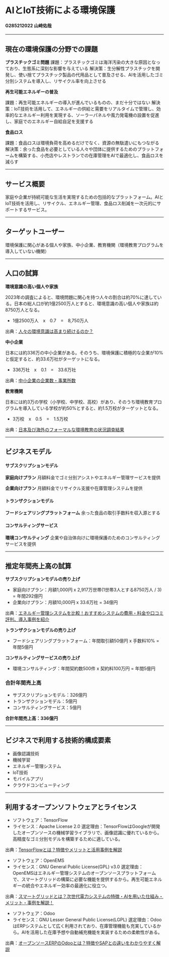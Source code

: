 # AIとIoT技術による環境保護

#### G285212022 山﨑佑哉

***
## 現在の環境保護の分野での課題

**プラスチックゴミ問題**
課題：プラスチックゴミは海洋汚染の大きな原因となっており、生態系に深刻な影響を与えている
解決策：生分解性プラスチックを開発し、使い捨てプラスチック製品の代用品として普及させる、AIを活用したゴミ分別システムを導入し、リサイクル率を向上させる

**再生可能エネルギーの普及**

課題：再生可能エネルギーの導入が進んでいるものの、まだ十分ではない
解決策：IoT技術を活用して、エネルギーの供給と需要をリアルタイムで管理し、効率的なエネルギー利用を実現する、ソーラーパネルや風力発電機の設置を促進し、家庭でのエネルギー自給自足を支援する

**食品ロス**

課題：食品ロスは環境負荷を高めるだけでなく、資源の無駄遣いにもつながる
解決策：余った食品を必要としている人々や団体に提供するためのプラットフォームを構築する、小売店やレストランでの在庫管理をAIで最適化し、食品ロスを減らす
***
## サービス概要

家庭や企業が持続可能な生活を実現するための包括的なプラットフォーム。AIとIoT技術を活用し、リサイクル、エネルギー管理、食品ロス削減を一次元的にサポートするサービス。
***
## ターゲットユーザー　

環境保護に関心がある個人や家族、中小企業、教育機関（環境教育プログラムを導入していない機関）
***
## 人口の試算

**環境意識の高い個人や家族** 

2023年の調査によると、環境問題に関心を持つ人々の割合は約70%に達している。日本の総人口が約1億2500万人とすると、環境意識の高い個人や家族は約8750万人となる。

- 1億2500万人　x　0.7　=　8,750万人

出典：[人々の環境意識は高まり続けるのか？](https://www.dlri.co.jp/report/macro/319347.html)

**中小企業**

日本には約336万の中小企業がある。そのうち、環境保護に積極的な企業が10%と仮定すると、約33.6万社がターゲットになる。

- 336万社　x　0.1　=　33.6万社

出典：[中小企業の企業数・事業所数](https://www.chusho.meti.go.jp/koukai/chousa/chu_kigyocnt/)

**教育機関**

日本には約3万の学校（小学校、中学校、高校）があり、そのうち環境教育プログラムを導入している学校が約50%とすると、約1.5万校がターゲットとなる。

- 3万校　x　0.5　=　1.5万校

出典：[日本及び海外のフォーマルな環境教育の状況調査結果](http://eco.env.go.jp/files/material06_r504.pdf)
***
## ビジネスモデル

#### サブスクリプションモデル

**家庭向けプラン**
月額料金でゴミ分別アシストやエネルギー管理サービスを提供

**企業向けプラン**
月額料金でリサイクル支援や在庫管理システムを提供

#### トランザクションモデル

**フードシェアリングプラットフォーム**
余った食品の取引手数料を収入源とする

#### コンサルティングサービス

**環境コンサルティング**
企業や自治体向けに環境保護のためのコンサルティングサービスを提供
***
## 推定年間売上高の試算

**サブスクリプションモデルの売り上げ**
- 家庭向けプラン：月額1,000円 x 2,917万世帯(1世帯3人とする8750万人 / 3) = 年間292億円
- 企業向けプラン：月額10,000円 x 33.6万社 = 34億円

出典：[エネルギー管理システムを比較！おすすめシステムの費用・料金や口コミ評判、導入事例を紹介](https://www.shopowner-support.net/attracting_customers/energie/energy-management/)

**トランザクションモデルの売り上げ**
- フードシェアリングプラットフォーム：年間取引額50億円 x 手数料10% = 年間5億円

**コンサルティングサービスの売り上げ**
- 環境コンサルティング：年間契約数500件 x 契約料100万円 = 年間5億円

### 合計年間売上高

- サブスクリプションモデル：326億円
- トランザクションモデル：5億円
- コンサルティングサービス：5億円

**合計年間売上高：336億円**
***
## ビジネスで利用する技術的構成要素

- 画像認識技術
- 機械学習
- エネルギー管理システム
- IoT技術
- モバイルアプリ
- クラウドコンピューティング
***
## 利用するオープンソフトウェアとライセンス

- ソフトウェア：TensorFlow
- ライセンス：Apache License 2.0
選定理由：TensorFlowはGoogleが開発したオープンソースの機械学習ライブラリで、画像認識に優れているから。高精度なゴミ分別モデルを構築するために適している。

出典：[TensorFlowとは？特徴やメリットと活用事例を解説](https://aismiley.co.jp/ai_news/tensorflow/#:~:text=TensorFlowとは、Googleが,に活用しています%E3%80%82)

- ソフトウェア：OpenEMS
- ライセンス：GNU General Public License(GPL) v3.0
選定理由：OpenEMSはエネルギー管理システムのオープンソースプラットフォームで、スマートグリッドの構築に必要な機能を提供するから。再生可能エネルギーの統合やエネルギー効率の最適化に役立つ。

出典：[スマートグリッドとは？次世代電力システムの特徴・AIを用いた仕組み・メリット・事例を解説！](https://ai-market.jp/purpose/smart-grid/)

- ソフトウェア：Odoo
- ライセンス：GNU Lesser General Public License(LGPL)
選定理由：OdooはERPシステムとして広く利用されており、在庫管理機能も充実しているから。AIを活用した在庫予想や自動補充機能を実装するための柔軟性がある。

出典：[オープンソースERPのOdooとは？特徴やSAPとの違いをわかりやすく解説](https://rikkeisoft.com/ja/newsroom/what-is-an-open-source-erp-solution-odoo/#:~:text=Odooとは、あらゆるビジネス,に利用されています%E3%80%82)
